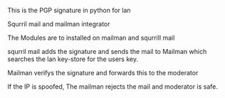 This is the PGP signature in python for lan 

Squrril mail and mailman integrator


The Modules are to installed on mailman and squrrill mail

squrril mail adds the signature and sends the mail to Mailman which searches the lan key-store for the users key.

Mailman verifys the signature and forwards this to the moderator

If the IP is spoofed, The mailman rejects the mail and moderator is safe.

